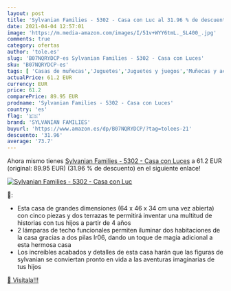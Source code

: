 ```yaml
---
layout: post
title: 'Sylvanian Families - 5302 - Casa con Luc al 31.96 % de descuento'
date: 2021-04-04 12:57:01
image: 'https://m.media-amazon.com/images/I/51v+WYY6tmL._SL400_.jpg'
comments: true
category: ofertas
author: 'tole.es'
slug: 'B07NQRYDCP-es Sylvanian Families - 5302 - Casa con Luces'
sku: 'B07NQRYDCP-es'
tags: [ 'Casas de muñecas','Juguetes','Juguetes y juegos','Muñecas y accesorios','families','sylvanian','sylvanian families', ]
actualPrice: 61.2 EUR
currency: EUR
price: 61.2
comparePrice: 89.95 EUR
prodname: 'Sylvanian Families - 5302 - Casa con Luces'
country: 'es'
flag: '🇪🇸'
brand: 'SYLVANIAN FAMILIES'
buyurl: 'https://www.amazon.es/dp/B07NQRYDCP/?tag=tolees-21'
descuento: '31.96'
average: '73.7'
---
```


Ahora mismo tienes [Sylvanian Families - 5302 - Casa con Luces](https://www.amazon.es/dp/B07NQRYDCP/?tag=tolees-21) a 61.2 EUR (original: 89.95 EUR) (31.96 %  de descuento) en el siguiente enlace!

[![Sylvanian Families - 5302 - Casa con Luc](https://m.media-amazon.com/images/I/51v+WYY6tmL._SL400_.jpg)](https://www.amazon.es/dp/B07NQRYDCP/?tag=tolees-21)

🔎:

- Esta casa de grandes dimensiones (64 x 46 x 34 cm una vez abierta) con cinco piezas y dos terrazas te permitirá inventar una multitud de historias con tus hijos a partir de 4 años
- 2 lámparas de techo funcionales permiten iluminar dos habitaciones de la casa gracias a dos pilas lr06, dando un toque de magia adicional a esta hermosa casa
- Los increíbles acabados y detalles de esta casa harán que las figuras de sylvanian se conviertan pronto en vida a las aventuras imaginarias de tus hijos

[🛒 Visítala!!!](https://www.amazon.es/dp/B07NQRYDCP/?tag=tolees-21)
